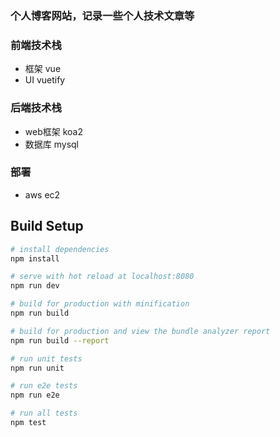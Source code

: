 ### 个人博客网站，记录一些个人技术文章等
### 前端技术栈
* 框架 vue
* UI vuetify
### 后端技术栈
* web框架 koa2
* 数据库 mysql
### 部署
* aws ec2

## Build Setup

``` bash
# install dependencies
npm install

# serve with hot reload at localhost:8080
npm run dev

# build for production with minification
npm run build

# build for production and view the bundle analyzer report
npm run build --report

# run unit tests
npm run unit

# run e2e tests
npm run e2e

# run all tests
npm test
```
